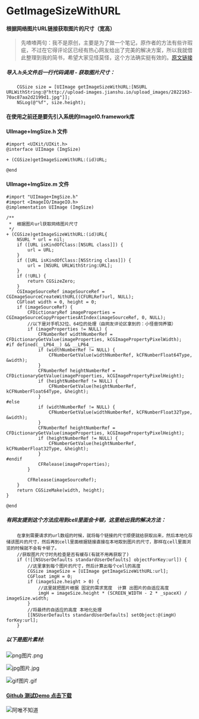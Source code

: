 # GetImageSizeWithURL

#### 根据网络图片URL链接获取图片的尺寸（宽高）

> 先喳喳两句：我不是原创，主要是为了做一个笔记，原作者的方法有些许瑕疵，不过在它得评论区已经有热心网友给出了完美的解决方案，所以我就借此整理到我的简书，希望大家见怪莫怪，这个方法确实挺有效的。[原文链接](http://www.jianshu.com/p/9984c37f3f54)


##### 导入.h头文件后一行代码调用 - 获取图片尺寸：
```
    CGSize size = [UIImage getImageSizeWithURL:[NSURL URLWithString:@"http://upload-images.jianshu.io/upload_images/2822163-70ac87aa2d2199d1.jpg"]];
    NSLog(@"%f", size.height);
```

#### 在使用之前还是要先引入系统的ImageIO.framework库

#### UIImage+ImgSize.h 文件

```
#import <UIKit/UIKit.h>
@interface UIImage (ImgSize)

+ (CGSize)getImageSizeWithURL:(id)URL;

@end

```


#### UIImage+ImgSize.m 文件

```
#import "UIImage+ImgSize.h"
#import <ImageIO/ImageIO.h>
@implementation UIImage (ImgSize)

/**
 *  根据图片url获取网络图片尺寸
 */
+ (CGSize)getImageSizeWithURL:(id)URL{
    NSURL * url = nil;
    if ([URL isKindOfClass:[NSURL class]]) {
        url = URL;
    }
    if ([URL isKindOfClass:[NSString class]]) {
        url = [NSURL URLWithString:URL];
    }
    if (!URL) {
        return CGSizeZero;
    }
    CGImageSourceRef imageSourceRef = CGImageSourceCreateWithURL((CFURLRef)url, NULL);
    CGFloat width = 0, height = 0;
    if (imageSourceRef) {
        CFDictionaryRef imageProperties = CGImageSourceCopyPropertiesAtIndex(imageSourceRef, 0, NULL);
        //以下是对手机32位、64位的处理（由网友评论区拿到的：小怪兽饲养猿）
        if (imageProperties != NULL) {
            CFNumberRef widthNumberRef = CFDictionaryGetValue(imageProperties, kCGImagePropertyPixelWidth);
#if defined(__LP64__) && __LP64__
            if (widthNumberRef != NULL) {
                CFNumberGetValue(widthNumberRef, kCFNumberFloat64Type, &width);
            }
            CFNumberRef heightNumberRef = CFDictionaryGetValue(imageProperties, kCGImagePropertyPixelHeight);
            if (heightNumberRef != NULL) {
                CFNumberGetValue(heightNumberRef, kCFNumberFloat64Type, &height);
            }
#else
            if (widthNumberRef != NULL) {
                CFNumberGetValue(widthNumberRef, kCFNumberFloat32Type, &width);
            }
            CFNumberRef heightNumberRef = CFDictionaryGetValue(imageProperties, kCGImagePropertyPixelHeight);
            if (heightNumberRef != NULL) {
                CFNumberGetValue(heightNumberRef, kCFNumberFloat32Type, &height);
            }
#endif
            CFRelease(imageProperties);
        }
        
        CFRelease(imageSourceRef);
    }
    return CGSizeMake(width, height);
}

@end

```

##### 有网友提到这个方法应用到cell里面会卡顿，这里给出我的解决方法：

```
    在拿到需要请求的url数组的时候，就将每个链接的尺寸顺便就给获取出来，然后本地化存储该图片的尺寸，然后再到cell里面根据链接直接在本地取到图片的尺寸，那样在cell里面浏览的时候就不会有卡顿了。
    //获取图片尺寸时先检查是否有缓存(有就不用再获取了)
    if (![[NSUserDefaults standardUserDefaults] objectForKey:url]) {
        //这里拿到每个图片的尺寸，然后计算出每个cell的高度
        CGSize imageSize = [UIImage getImageSizeWithURL:url];
        CGFloat imgH = 0;
        if (imageSize.height > 0) {
            //这里就把图片根据 固定的需求宽度  计算 出图片的自适应高度
            imgH = imageSize.height * (SCREEN_WIDTH - 2 * _spaceX) / imageSize.width;
        }
        //将最终的自适应的高度 本地化处理
        [[NSUserDefaults standardUserDefaults] setObject:@(imgH) forKey:url];
    }
```
##### 以下是图片素材:
![png图片.png](http://upload-images.jianshu.io/upload_images/2822163-925eb5564821ceb9.png)

![jpg图片.jpg](http://upload-images.jianshu.io/upload_images/2822163-70ac87aa2d2199d1.jpg)

![gif图片.gif](http://upload-images.jianshu.io/upload_images/2822163-add2e3fc3735a6e7.gif)

#### [Github 测试Demo 点击下载](https://github.com/90candy/GetImageSizeWithURL)

![阿唯不知道](http://upload-images.jianshu.io/upload_images/2822163-39718ec5bd7e3cf8.jpg?imageMogr2/auto-orient/strip%7CimageView2/2/w/1240)
